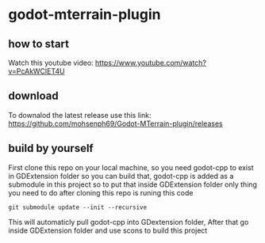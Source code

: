 # godot-mterrain-plugin
## how to start
Watch this youtube video:
https://www.youtube.com/watch?v=PcAkWClET4U
## download
To downalod the latest release use this link:
https://github.com/mohsenph69/Godot-MTerrain-plugin/releases
## build by yourself
First clone this repo on your local machine, so you need godot-cpp to exist in GDExtension folder so you can build that, godot-cpp is added as a submodule in this project so to put that inside GDExtension folder only thing you need to do after cloning this repo is runing this code
```
git submodule update --init --recursive
```
This will automaticly pull godot-cpp into GDextension folder, After that go inside GDExtension folder and use scons to build this project
